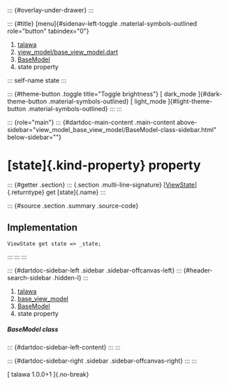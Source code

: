 ::: {#overlay-under-drawer}
:::

::: {#title}
[menu]{#sidenav-left-toggle .material-symbols-outlined role="button"
tabindex="0"}

1.  [talawa](../../index.html)
2.  [view_model/base_view_model.dart](../../view_model_base_view_model/)
3.  [BaseModel](../../view_model_base_view_model/BaseModel-class.html)
4.  state property

::: self-name
state
:::

::: {#theme-button .toggle title="Toggle brightness"}
[ dark_mode ]{#dark-theme-button .material-symbols-outlined} [
light_mode ]{#light-theme-button .material-symbols-outlined}
:::
:::

::: {role="main"}
::: {#dartdoc-main-content .main-content above-sidebar="view_model_base_view_model/BaseModel-class-sidebar.html" below-sidebar=""}
<div>

# [state]{.kind-property} property

</div>

::: {#getter .section}
::: {.section .multi-line-signature}
[[ViewState](../../enums_enums/ViewState.html)]{.returntype} get
[state]{.name}
:::

::: {#source .section .summary .source-code}
## Implementation

``` language-dart
ViewState get state => _state;
```
:::
:::
:::

::: {#dartdoc-sidebar-left .sidebar .sidebar-offcanvas-left}
::: {#header-search-sidebar .hidden-l}
:::

1.  [talawa](../../index.html)
2.  [base_view_model](../../view_model_base_view_model/)
3.  [BaseModel](../../view_model_base_view_model/BaseModel-class.html)
4.  state property

##### BaseModel class

::: {#dartdoc-sidebar-left-content}
:::
:::

::: {#dartdoc-sidebar-right .sidebar .sidebar-offcanvas-right}
:::
:::

[ talawa 1.0.0+1 ]{.no-break}
